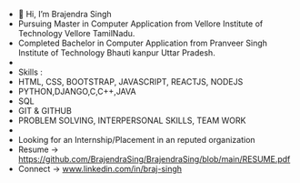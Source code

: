 - 👋 Hi, I’m Brajendra Singh
- Pursuing Master in Computer Application from Vellore Institute of Technology Vellore TamilNadu.
- Completed Bachelor in Computer Application from Pranveer Singh Institute of Technology Bhauti kanpur Uttar Pradesh.
-
- Skills :
- HTML, CSS, BOOTSTRAP, JAVASCRIPT, REACTJS, NODEJS
- PYTHON,DJANGO,C,C++,JAVA
- SQL
- GIT & GITHUB
- PROBLEM SOLVING, INTERPERSONAL SKILLS, TEAM WORK
-
- Looking for an Internship/Placement in an reputed organization
- Resume -> https://github.com/BrajendraSing/BrajendraSing/blob/main/RESUME.pdf
- Connect -> www.linkedin.com/in/braj-singh

